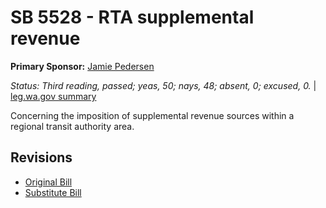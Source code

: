 # SB 5528 - RTA supplemental revenue
**Primary Sponsor:** [Jamie Pedersen](/person/leg/jamie.pedersen.md)

*Status: Third reading, passed; yeas, 50; nays, 48; absent, 0; excused, 0.* | [leg.wa.gov summary](https://app.leg.wa.gov/billsummary?BillNumber=5528&Year=2021)

Concerning the imposition of supplemental revenue sources within a regional transit authority area.

## Revisions
* [Original Bill](1/)
* [Substitute Bill](S/)